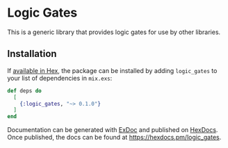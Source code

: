 # Logic Gates

This is a generic library that provides logic gates for use by other libraries.

## Installation

If [available in Hex](https://hex.pm/docs/publish), the package can be installed
by adding `logic_gates` to your list of dependencies in `mix.exs`:

```elixir
def deps do
  [
    {:logic_gates, "~> 0.1.0"}
  ]
end
```

Documentation can be generated with [ExDoc](https://github.com/elixir-lang/ex_doc)
and published on [HexDocs](https://hexdocs.pm). Once published, the docs can
be found at <https://hexdocs.pm/logic_gates>.
